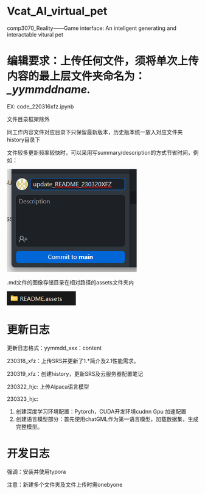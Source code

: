# Vcat_AI_virtual_pet
comp3070_Reality——Game interface: An intellgent  generating and interactable vitural pet 

# 编辑要求：上传任何文件，须将单次上传内容的最上层文件夹命名为：*_yymmddname.*

EX: code_220316xfz.ipynb

文件目录框架除外

同工作内容文件对应目录下只保留最新版本，历史版本统一放入对应文件夹history目录下

文件较多更新频率较快时，可以采用写summary/description的方式节省时间，例如：

![image-20230320112355190](README.assets/image-20230320112355190.png)

.md文件的图像存储目录在相对路径的assets文件夹内

![image-20230320112411406](README.assets/image-20230320112411406.png)

# 更新日志

更新日志格式：yymmdd_xxx：content

230318_xfz：上传SRS并更新了1.*简介及2.1性能需求。

230319_xfz：创建history，更新SRS及云服务器配置笔记

230322_hjc: 上传Alpaca语言模型

230323_hjc: 

1. 创建深度学习环境配置：Pytorch，CUDA开发环境cudnn Gpu 加速配置
2. 创建语言模型部分：首先使用chatGML作为第一语言模型，加载数据集，生成完整模型。

# 开发日志

强调：安装并使用typora

注意：新建多个文件夹及文件上传时需onebyone

